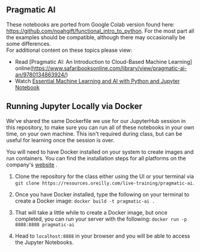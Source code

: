 ## Pragmatic AI


These notebooks are ported from Google Colab version found here:  https://github.com/noahgift/functional_intro_to_python.  For the most part all the examples should be compatible, although there may occasionally be some differences.  
For additional content on these topics please view:

* Read [Pragmatic AI:  An Introduction to Cloud-Based Machine Learning] online(https://www.safaribooksonline.com/library/view/pragmatic-ai-an/9780134863924/)
* Watch [Essential Machine Learning and AI with Python and Jupyter Notebook](https://www.safaribooksonline.com/videos/essential-machine-learning/9780135261118)


## Running Jupyter Locally via Docker

We've shared the same Dockerfile we use for our JupyterHub session in this repository, to make sure you can run all of these notebooks in your own time, on your own machine. This isn't required during class, but can be useful for learning once the session is over.

You will need to have Docker installed on your system to create images and run containers. You can find the installation steps for all platforms on the company's [website](https://docs.docker.com/install/)
.

1) Clone the repository for the class either using the UI or your terminal via `git clone https://resources.oreilly.com/live-training/pragmatic-ai`.

2) Once you have Docker installed, type the following on your terminal to create a Docker image: `docker build -t pragmatic-ai .`

3) That will take a little while to create a Docker image, but once completed, you can run your server with the following:
`docker run -p 8888:8888 pragmatic-ai`

4) Head to `localhost:8888` in your browser and you will be able to access the Jupyter Notebooks.
